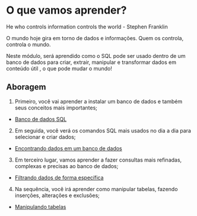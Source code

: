 # O que vamos aprender?
He who controls information controls the world - Stephen Franklin

O mundo hoje gira em torno de dados e informações. Quem os controla, controla o mundo.

Neste módulo, será aprendido como o SQL pode ser usado dentro de um banco de dados para criar, extrair, manipular e transformar dados em conteúdo útil , o que pode mudar o mundo!


## Aboragem
1. Primeiro, você vai aprender a instalar um banco de dados e também seus conceitos mais importantes;
  - [Banco de dados SQL](https://app.betrybe.com/course/content/f6f10a97-533d-4476-879d-b45cdf5d1b75)

2. Em seguida, você verá os comandos SQL mais usados no dia a dia para selecionar e criar dados;
  - [Encontrando dados em um banco de dados](https://app.betrybe.com/course/content/d91b5797-eeb9-498d-9ea8-89895360d123)

3. Em terceiro lugar, vamos aprender a fazer consultas mais refinadas, complexas e precisas ao banco de dados;
  - [Filtrando dados de forma específica](https://app.betrybe.com/course/content/9464be4d-cfd8-4fd0-9b31-f037b3c62bff)

4. Na sequência, você irá aprender como manipular tabelas, fazendo inserções, alterações e exclusões;
  - [Manipulando tabelas](https://app.betrybe.com/course/content/77f31200-1ca8-49d0-b5fa-a16947d30538)